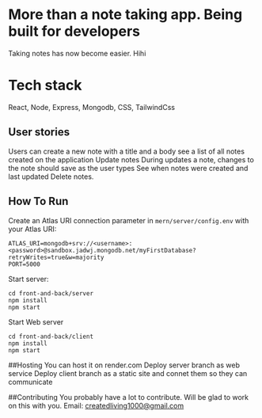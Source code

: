# More than a note taking app. Being built for developers
Taking notes has now become easier. Hihi
# Tech stack
React,
Node,
Express,
Mongodb,
CSS,
TailwindCss

## User stories
Users can create a new note with a title and a body
see a list of all notes created on the application
Update notes
During updates a note, changes to the note should save as the user types
See when notes were created and last updated
Delete notes.

## How To Run
Create an Atlas URI connection parameter in `mern/server/config.env` with your Atlas URI:
```
ATLAS_URI=mongodb+srv://<username>:<password>@sandbox.jadwj.mongodb.net/myFirstDatabase?retryWrites=true&w=majority
PORT=5000
```

Start server:
```
cd front-and-back/server
npm install
npm start
```

Start Web server
```
cd front-and-back/client
npm install
npm start
```

##Hosting
You can host it on render.com
Deploy server branch as web service 
Deploy client branch as a static site and connet them so they can communicate

##Contributing
You probably have a lot to contribute. Will be glad to work on this with you. Email: createdliving1000@gmail.com
